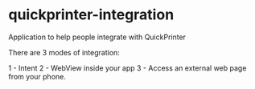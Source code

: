 # quickprinter-integration
Application to help people integrate with QuickPrinter

There are 3 modes of integration:

1 - Intent 
2 - WebView inside your app
3 - Access an external web page from your phone.

